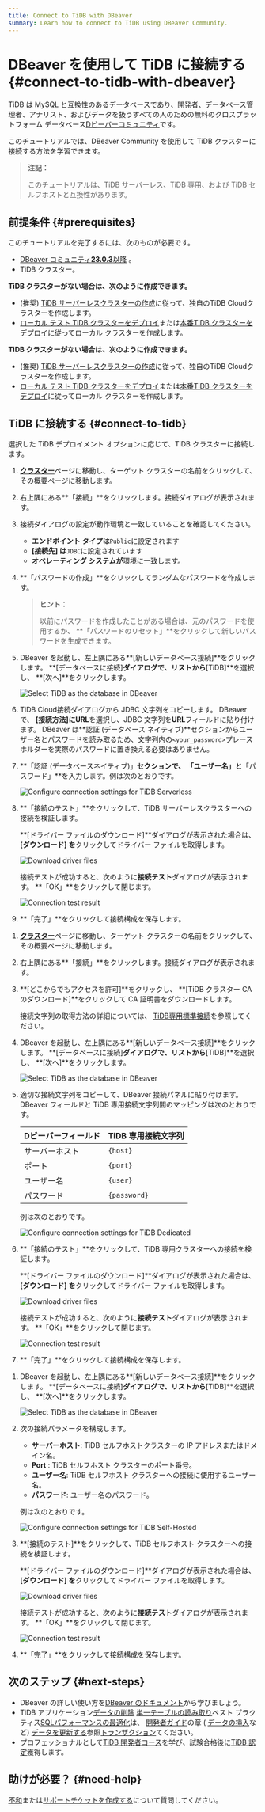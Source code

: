 ```yaml
---
title: Connect to TiDB with DBeaver
summary: Learn how to connect to TiDB using DBeaver Community.
---
```


# DBeaver を使用して TiDB に接続する {#connect-to-tidb-with-dbeaver}

TiDB は MySQL と互換性のあるデータベースであり、開発者、データベース管理者、アナリスト、およびデータを扱うすべての人のための無料のクロスプラットフォーム データベース[Dビーバーコミュニティ](https://dbeaver.io/download/)です。

このチュートリアルでは、DBeaver Community を使用して TiDB クラスターに接続する方法を学習できます。

> **注記：**
>
> このチュートリアルは、TiDB サーバーレス、TiDB 専用、および TiDB セルフホストと互換性があります。

## 前提条件 {#prerequisites}

このチュートリアルを完了するには、次のものが必要です。

-   [DBeaver コミュニティ**23.0.3**以降](https://dbeaver.io/download/) 。
-   TiDB クラスター。

<CustomContent platform="tidb">

**TiDB クラスターがない場合は、次のように作成できます。**

-   (推奨) [TiDB サーバーレスクラスターの作成](/develop/dev-guide-build-cluster-in-cloud.md)に従って、独自のTiDB Cloudクラスターを作成します。
-   [ローカル テスト TiDB クラスターをデプロイ](/quick-start-with-tidb.md#deploy-a-local-test-cluster)または[本番TiDB クラスターをデプロイ](/production-deployment-using-tiup.md)に従ってローカル クラスターを作成します。

</CustomContent>
<CustomContent platform="tidb-cloud">

**TiDB クラスターがない場合は、次のように作成できます。**

-   (推奨) [TiDB サーバーレスクラスターの作成](/develop/dev-guide-build-cluster-in-cloud.md)に従って、独自のTiDB Cloudクラスターを作成します。
-   [ローカル テスト TiDB クラスターをデプロイ](https://docs.pingcap.com/tidb/stable/quick-start-with-tidb#deploy-a-local-test-cluster)または[本番TiDB クラスターをデプロイ](https://docs.pingcap.com/tidb/stable/production-deployment-using-tiup)に従ってローカル クラスターを作成します。

</CustomContent>

## TiDB に接続する {#connect-to-tidb}

選択した TiDB デプロイメント オプションに応じて、TiDB クラスターに接続します。

<SimpleTab>
<div label="TiDB Serverless">

1.  [**クラスター**](https://tidbcloud.com/console/clusters)ページに移動し、ターゲット クラスターの名前をクリックして、その概要ページに移動します。

2.  右上隅にある**「接続」**をクリックします。接続ダイアログが表示されます。

3.  接続ダイアログの設定が動作環境と一致していることを確認してください。

    -   **エンドポイント タイプは**`Public`に設定されます
    -   **[接続先] は**`JDBC`に設定されています
    -   **オペレーティング システムが**環境に一致します。

4.  **「パスワードの作成」**をクリックしてランダムなパスワードを作成します。

    > **ヒント：**
    >
    > 以前にパスワードを作成したことがある場合は、元のパスワードを使用するか、 **「パスワードのリセット」**をクリックして新しいパスワードを生成できます。

5.  DBeaver を起動し、左上隅にある**[新しいデータベース接続]**をクリックします。 **[データベースに接続]**ダイアログで、リストから**[TiDB]**を選択し、 **[次へ]**をクリックします。

    ![Select TiDB as the database in DBeaver](https://download.pingcap.com/images/docs/develop/dbeaver-select-database.jpg)

6.  TiDB Cloud接続ダイアログから JDBC 文字列をコピーします。 DBeaver で、 **[接続方法]**に**URL**を選択し、JDBC 文字列を**URL**フィールドに貼り付けます。 DBeaver は**認証 (データベース ネイティブ)**セクションからユーザー名とパスワードを読み取るため、文字列内の`<your_password>`プレースホルダーを実際のパスワードに置き換える必要はありません。

7.  **「認証 (データベースネイティブ)」**セクションで、 **「ユーザー名**」と**「パスワード」**を入力します。例は次のとおりです。

    ![Configure connection settings for TiDB Serverless](https://download.pingcap.com/images/docs/develop/dbeaver-connection-settings-serverless.jpg)

8.  **「接続のテスト」**をクリックして、TiDB サーバーレスクラスターへの接続を検証します。

    **[ドライバー ファイルのダウンロード]**ダイアログが表示された場合は、 **[ダウンロード] を**クリックしてドライバー ファイルを取得します。

    ![Download driver files](https://download.pingcap.com/images/docs/develop/dbeaver-download-driver.jpg)

    接続テストが成功すると、次のように**接続テスト**ダイアログが表示されます。 **「OK」**をクリックして閉じます。

    ![Connection test result](https://download.pingcap.com/images/docs/develop/dbeaver-connection-test.jpg)

9.  **「完了」**をクリックして接続構成を保存します。

</div>
<div label="TiDB Dedicated">

1.  [**クラスター**](https://tidbcloud.com/console/clusters)ページに移動し、ターゲット クラスターの名前をクリックして、その概要ページに移動します。

2.  右上隅にある**「接続」**をクリックします。接続ダイアログが表示されます。

3.  **[どこからでもアクセスを許可]**をクリックし、 **[TiDB クラスター CA のダウンロード]**をクリックして CA 証明書をダウンロードします。

    接続文字列の取得方法の詳細については、 [TiDB専用標準接続](https://docs.pingcap.com/tidbcloud/connect-via-standard-connection)を参照してください。

4.  DBeaver を起動し、左上隅にある**[新しいデータベース接続]**をクリックします。 **[データベースに接続]**ダイアログで、リストから**[TiDB]**を選択し、 **[次へ]**をクリックします。

    ![Select TiDB as the database in DBeaver](https://download.pingcap.com/images/docs/develop/dbeaver-select-database.jpg)

5.  適切な接続文字列をコピーして、DBeaver 接続パネルに貼り付けます。 DBeaver フィールドと TiDB 専用接続文字列間のマッピングは次のとおりです。

    | Dビーバーフィールド | TiDB 専用接続文字列 |
    | ---------- | ------------ |
    | サーバーホスト    | `{host}`     |
    | ポート        | `{port}`     |
    | ユーザー名      | `{user}`     |
    | パスワード      | `{password}` |

    例は次のとおりです。

    ![Configure connection settings for TiDB Dedicated](https://download.pingcap.com/images/docs/develop/dbeaver-connection-settings-dedicated.jpg)

6.  **「接続のテスト」**をクリックして、TiDB 専用クラスターへの接続を検証します。

    **[ドライバー ファイルのダウンロード]**ダイアログが表示された場合は、 **[ダウンロード] を**クリックしてドライバー ファイルを取得します。

    ![Download driver files](https://download.pingcap.com/images/docs/develop/dbeaver-download-driver.jpg)

    接続テストが成功すると、次のように**接続テスト**ダイアログが表示されます。 **「OK」**をクリックして閉じます。

    ![Connection test result](https://download.pingcap.com/images/docs/develop/dbeaver-connection-test.jpg)

7.  **「完了」**をクリックして接続構成を保存します。

</div>
<div label="TiDB Self-Hosted">

1.  DBeaver を起動し、左上隅にある**[新しいデータベース接続]**をクリックします。 **[データベースに接続]**ダイアログで、リストから**[TiDB]**を選択し、 **[次へ]**をクリックします。

    ![Select TiDB as the database in DBeaver](https://download.pingcap.com/images/docs/develop/dbeaver-select-database.jpg)

2.  次の接続パラメータを構成します。

    -   **サーバーホスト**: TiDB セルフホストクラスターの IP アドレスまたはドメイン名。
    -   **Port** : TiDB セルフホスト クラスターのポート番号。
    -   **ユーザー名**: TiDB セルフホスト クラスターへの接続に使用するユーザー名。
    -   **パスワード**: ユーザー名のパスワード。

    例は次のとおりです。

    ![Configure connection settings for TiDB Self-Hosted](https://download.pingcap.com/images/docs/develop/dbeaver-connection-settings-self-hosted.jpg)

3.  **[接続のテスト]**をクリックして、TiDB セルフホスト クラスターへの接続を検証します。

    **[ドライバー ファイルのダウンロード]**ダイアログが表示された場合は、 **[ダウンロード] を**クリックしてドライバー ファイルを取得します。

    ![Download driver files](https://download.pingcap.com/images/docs/develop/dbeaver-download-driver.jpg)

    接続テストが成功すると、次のように**接続テスト**ダイアログが表示されます。 **「OK」**をクリックして閉じます。

    ![Connection test result](https://download.pingcap.com/images/docs/develop/dbeaver-connection-test.jpg)

4.  **「完了」**をクリックして接続構成を保存します。

</div>
</SimpleTab>

## 次のステップ {#next-steps}

-   DBeaver の詳しい使い方を[DBeaver のドキュメント](https://github.com/dbeaver/dbeaver/wiki)から学びましょう。
-   TiDB アプリケーション[データの削除](/develop/dev-guide-delete-data.md) [単一テーブルの読み取り](/develop/dev-guide-get-data-from-single-table.md)ベスト プラクティス[SQLパフォーマンスの最適化](/develop/dev-guide-optimize-sql-overview.md)は、 [開発者ガイド](/develop/dev-guide-overview.md)の章 ( [データの挿入](/develop/dev-guide-insert-data.md)など) [データを更新する](/develop/dev-guide-update-data.md)参照[トランザクション](/develop/dev-guide-transaction-overview.md)てください。
-   プロフェッショナルとして[TiDB 開発者コース](https://www.pingcap.com/education/)を学び、試験合格後に[TiDB 認定](https://www.pingcap.com/education/certification/)獲得します。

## 助けが必要？ {#need-help}

[不和](https://discord.gg/vYU9h56kAX)または[サポートチケットを作成する](https://support.pingcap.com/)について質問してください。
